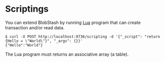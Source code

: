 # Scriptings

You can extend BlobStash by running [Lua](http://www.lua.org/) program that can create transaction and/or read data.

```console
$ curl -X POST http://localhost:9736/scripting -d '{"_script": "return {Hello = \"World\"}", "_args": {}}'
{"Hello":"World"}
```

The Lua program must returns an associative array (a table).
